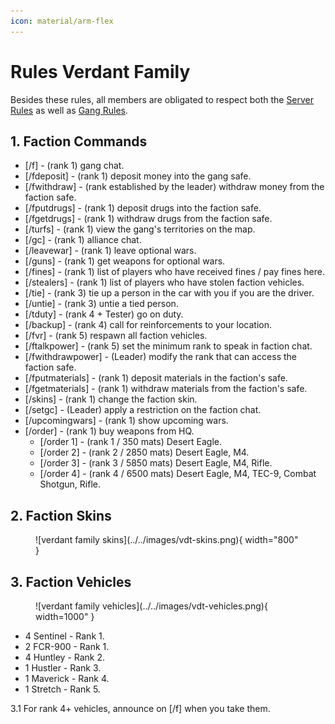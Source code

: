 ```yaml
---
icon: material/arm-flex
---
```


# Rules Verdant Family

Besides these rules, all members are obligated to respect both the [Server Rules](../..) as well as [Gang Rules](../gang-rules.md).

## 1. Faction Commands

- <span style="color:var(--pink);">[/f]</span> - (rank 1) gang chat.
- <span style="color:var(--pink);">[/fdeposit]</span> - (rank 1) deposit money into the gang safe.
- <span style="color:var(--pink);">[/fwithdraw]</span> - (rank established by the leader) withdraw money from the faction safe.
- <span style="color:var(--pink);">[/fputdrugs]</span> - (rank 1) deposit drugs into the faction safe.
- <span style="color:var(--pink);">[/fgetdrugs]</span> - (rank 1) withdraw drugs from the faction safe.
- <span style="color:var(--pink);">[/turfs]</span> - (rank 1) view the gang's territories on the map.
- <span style="color:var(--pink);">[/gc]</span> - (rank 1) alliance chat.
- <span style="color:var(--pink);">[/leavewar]</span> - (rank 1) leave optional wars.
- <span style="color:var(--pink);">[/guns]</span> - (rank 1) get weapons for optional wars.
- <span style="color:var(--pink);">[/fines]</span> - (rank 1) list of players who have received fines / pay fines here.
- <span style="color:var(--pink);">[/stealers]</span> - (rank 1) list of players who have stolen faction vehicles.
- <span style="color:var(--pink);">[/tie]</span> - (rank 3) tie up a person in the car with you if you are the driver.
- <span style="color:var(--pink);">[/untie]</span> - (rank 3) untie a tied person.
- <span style="color:var(--pink);">[/tduty]</span> - (rank 4 + Tester) go on duty.
- <span style="color:var(--pink);">[/backup]</span> - (rank 4) call for reinforcements to your location.
- <span style="color:var(--pink);">[/fvr]</span> - (rank 5) respawn all faction vehicles.
- <span style="color:var(--pink);">[/ftalkpower]</span> - (rank 5) set the minimum rank to speak in faction chat.
- <span style="color:var(--pink);">[/fwithdrawpower]</span> - (Leader) modify the rank that can access the faction safe.
- <span style="color:var(--pink);">[/fputmaterials]</span> - (rank 1) deposit materials in the faction's safe.
- <span style="color:var(--pink);">[/fgetmaterials]</span> - (rank 1) withdraw materials from the faction's safe.
- <span style="color:var(--pink);">[/skins]</span> - (rank 1) change the faction skin.
- <span style="color:var(--pink);">[/setgc]</span> - (Leader) apply a restriction on the faction chat.
- <span style="color:var(--pink);">[/upcomingwars]</span> - (rank 1) show upcoming wars.
- <span style="color:var(--pink);">[/order]</span> - (rank 1) buy weapons from HQ.
    - <span style="color:var(--pink);">[/order 1]</span> - (rank 1 / 350 mats) Desert Eagle.
    - <span style="color:var(--pink);">[/order 2]</span> - (rank 2 / 2850 mats) Desert Eagle, M4.
    - <span style="color:var(--pink);">[/order 3]</span> - (rank 3 / 5850 mats) Desert Eagle, M4, Rifle.
    - <span style="color:var(--pink);">[/order 4]</span> - (rank 4 / 6500 mats) Desert Eagle, M4, TEC-9, Combat Shotgun, Rifle.

## 2. Faction Skins

<figure markdown="span">
    ![verdant family skins](../../images/vdt-skins.png){ width="800" }
</figure>

## 3. Faction Vehicles

<figure markdown="span">
    ![verdant family vehicles](../../images/vdt-vehicles.png){ width=1000" }
</figure>

- 4 Sentinel - Rank 1.
- 2 FCR-900 - Rank 1.
- 4 Huntley - Rank 2.
- 1 Hustler - Rank 3.
- 1 Maverick - Rank 4.
- 1 Stretch - Rank 5.

<span style="color:var(--pink);">3.1</span> For rank 4+ vehicles, announce on [<span style="color:var(--pink);">/f</span>] when you take them.